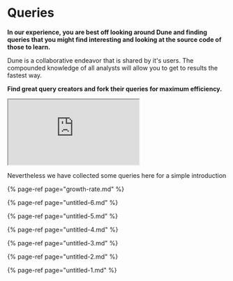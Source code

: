 # Queries

**In our experience, you are best off looking around Dune and finding queries that you might find interesting and looking at the source code of those to learn.** 

Dune is a collaborative endeavor that is shared by it's users. The compounded knowledge of all analysts will allow you to get to results the fastest way.

**Find great query creators and fork their queries for maximum efficiency.**

<iframe src="https://duneanalytics.com/embeds/20836/42857/9ikucIvbRprjyWfCz8ISqI29yDJiDR3llCIour2q" title="Embed tst"></iframe> 

Nevertheless we have collected some queries here for a simple introduction



{% page-ref page="growth-rate.md" %}

{% page-ref page="untitled-6.md" %}

{% page-ref page="untitled-5.md" %}

{% page-ref page="untitled-4.md" %}

{% page-ref page="untitled-3.md" %}

{% page-ref page="untitled-2.md" %}

{% page-ref page="untitled-1.md" %}



